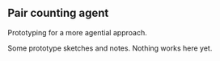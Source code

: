 
## Pair counting agent
Prototyping for a more agential approach.

Some prototype sketches and notes.
Nothing works here yet.
